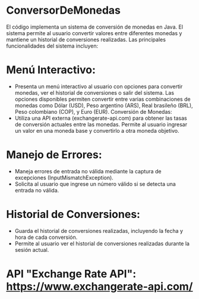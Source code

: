# ConversorDeMonedas

El código implementa un sistema de conversión de monedas en Java. El sistema permite al usuario convertir valores entre diferentes monedas y mantiene un historial de conversiones realizadas. Las principales funcionalidades del sistema incluyen:

# Menú Interactivo:
- Presenta un menú interactivo al usuario con opciones para convertir monedas, ver el historial de conversiones o salir del sistema.
Las opciones disponibles permiten convertir entre varias combinaciones de monedas como Dólar (USD), Peso argentino (ARS), Real brasileño (BRL), Peso colombiano (COP), y Euro (EUR).
Conversión de Monedas:
- Utiliza una API externa (exchangerate-api.com) para obtener las tasas de conversión actuales entre las monedas.
Permite al usuario ingresar un valor en una moneda base y convertirlo a otra moneda objetivo.

# Manejo de Errores:
- Maneja errores de entrada no válida mediante la captura de excepciones (InputMismatchException).
- Solicita al usuario que ingrese un número válido si se detecta una entrada no válida.
  
# Historial de Conversiones:
- Guarda el historial de conversiones realizadas, incluyendo la fecha y hora de cada conversión.
- Permite al usuario ver el historial de conversiones realizadas durante la sesión actual.

# API "Exchange Rate API": https://www.exchangerate-api.com/

